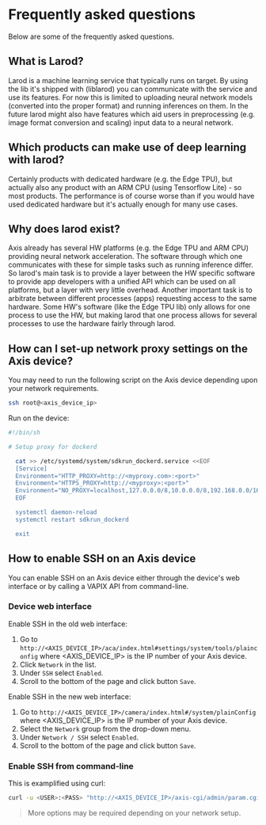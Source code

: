 # Frequently asked questions

Below are some of the frequently asked questions.

## What is Larod?

Larod is a machine learning service that typically runs on target. By using the lib it's shipped with (liblarod) you can communicate with the service and use its features. For now this is limited to uploading neural network models (converted into the proper format) and running inferences on them. In the future larod might also have features which aid users in preprocessing (e.g. image format conversion and scaling) input data to a neural network.

## Which products can make use of deep learning with larod?

Certainly products with dedicated hardware (e.g. the Edge TPU), but actually also any product with an ARM CPU (using Tensorflow Lite) - so most products. The performance is of course worse than if you would have used dedicated hardware but it's actually enough for many use cases.

## Why does larod exist?

Axis already has several HW platforms (e.g. the Edge TPU and ARM CPU) providing neural network acceleration. The software through which one communicates with these for simple tasks such as running inference differ. So larod's main task is to provide a layer between the HW specific software to provide app developers with a unified API which can be used on all platforms, but a layer with very little overhead. Another important task is to arbitrate between different processes (apps) requesting access to the same hardware. Some HW's software (like the Edge TPU lib) only allows for one process to use the HW, but making larod that one process allows for several processes to use the hardware fairly through larod.

## How can I set-up network proxy settings on the Axis device?

You may need to run the following script on the Axis device depending upon your network requirements.

```bash
ssh root@<axis_device_ip>
```

Run on the device:

```bash
#!/bin/sh

# Setup proxy for dockerd

  cat >> /etc/systemd/system/sdkrun_dockerd.service <<EOF
  [Service]
  Environment="HTTP_PROXY=http://<myproxy.com>:<port>"
  Environment="HTTPS_PROXY=http://<myproxy>:<port>"
  Environment="NO_PROXY=localhost,127.0.0.0/8,10.0.0.0/8,192.168.0.0/16,172.16.0.0/12,.<domain>"
  EOF

  systemctl daemon-reload
  systemctl restart sdkrun_dockerd

  exit
```

## How to enable SSH on an Axis device

You can enable SSH on an Axis device either through the device's web interface or by calling a VAPIX API from command-line.

### Device web interface

Enable SSH in the old web interface:

1. Go to `http://<AXIS_DEVICE_IP>/aca/index.html#settings/system/tools/plainconfig` where <AXIS_DEVICE_IP> is
the IP number of your Axis device.
2. Click `Network` in the list.
3. Under `SSH` select `Enabled`.
4. Scroll to the bottom of the page and click button `Save`.

Enable SSH in the new web interface:

1. Go to `http://<AXIS_DEVICE_IP>/camera/index.html#/system/plainConfig` where <AXIS_DEVICE_IP> is
the IP number of your Axis device.
2. Select the `Network` group from the drop-down menu.
3. Under `Network / SSH` select `Enabled`.
4. Scroll to the bottom of the page and click button `Save`.

### Enable SSH from command-line

This is examplified using curl:

```sh
curl -u <USER>:<PASS> "http://<AXIS_DEVICE_IP>/axis-cgi/admin/param.cgi?action=update&Network.SSH.Enabled=yes"
```

> More options may be required depending on your network setup.
